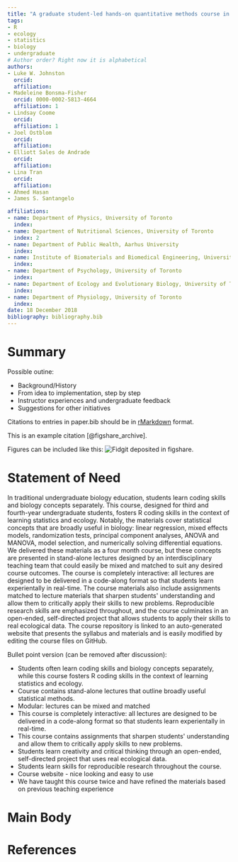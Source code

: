 ```yaml
---
title: "A graduate student-led hands-on quantitative methods course in R: Experiences on initiating, developing, and teaching"
tags:
- R
- ecology
- statistics
- biology
- undergraduate
# Author order? Right now it is alphabetical
authors:
- Luke W. Johnston
  orcid:
  affiliation:
- Madeleine Bonsma-Fisher
  orcid: 0000-0002-5813-4664
  affiliation: 1
- Lindsay Coome
  orcid:
  affiliation: 1
- Joel Ostblom
  orcid:
  affiliation:
- Elliott Sales de Andrade
  orcid:
  affiliation:
- Lina Tran
  orcid:
  affiliation:
- Ahmed Hasan
- James S. Santangelo

affiliations:
- name: Department of Physics, University of Toronto
  index:
- name: Department of Nutritional Sciences, University of Toronto
  index: 2
- name: Department of Public Health, Aarhus University
  index:
- name: Institute of Biomaterials and Biomedical Engineering, University of Toronto
  index:
- name: Department of Psychology, University of Toronto
  index:
- name: Department of Ecology and Evolutionary Biology, University of Toronto
  index:
- name: Department of Physiology, University of Toronto
  index:
date: 18 December 2018
bibliography: bibliography.bib
---
```


# Summary

Possible outine:
- Background/History
- From idea to implementation, step by step
- Instructor experiences and undergraduate feedback
- Suggestions for other initiatives

Citations to entries in paper.bib should be in
[rMarkdown](http://rmarkdown.rstudio.com/authoring_bibliographies_and_citations.html)
format.

This is an example citation [@figshare_archive].

Figures can be included like this: ![Fidgit deposited in figshare.](figshare_article.png)

# Statement of Need

<!--
Describing why this material is beneficial to the community, why someone else would use it
-->

In traditional undergraduate biology education, students learn coding skills and biology concepts separately. This course, designed for third and fourth-year undergraduate students, fosters R coding skills in the context of learning statistics and ecology. Notably, the materials cover statistical concepts that are broadly useful in biology: linear regression, mixed effects models, randomization tests, principal component analyses, ANOVA and MANOVA, model selection, and numerically solving differential equations. We delivered these materials as a four month course, but these concepts are presented in stand-alone lectures designed by an interdisciplinary teaching team that could easily be mixed and matched to suit any desired course outcomes. The course is completely interactive: all lectures are designed to be delivered in a code-along format so that students learn experientally in real-time. The course materials also include assignments matched to lecture materials that sharpen students' understanding and allow them to critically apply their skills to new problems. Reproducible research skills are emphasized throughout, and the course culminates in an open-ended, self-directed project that allows students to apply their skills to real ecological data. The course repository is linked to an auto-generated website that presents the syllabus and materials and is easily modified by editing the course files on GitHub.

Bullet point version (can be removed after discussion):

* Students often learn coding skills and biology concepts separately, while this course fosters R coding skills in the context of learning statistics and ecology.
* Course contains stand-alone lectures that outline broadly useful statistical methods.
* Modular: lectures can be mixed and matched
* This course is completely interactive: all lectures are designed to be delivered in a code-along format so that students learn experientally in real-time.
* This course contains assignments that sharpen students' understanding and allow them to critically apply skills to new problems.  
* Students learn creativity and critical thinking through an open-ended, self-directed project that uses real ecological data.
* Students learn skills for reproducible research throughout the course.
* Course website - nice looking and easy to use
* We have taught this course twice and have refined the materials based on previous teaching experience

# Main Body

# References
